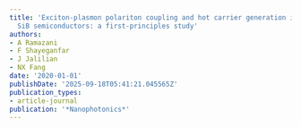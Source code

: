```yaml
---
title: 'Exciton-plasmon polariton coupling and hot carrier generation in two-dimensional
  SiB semiconductors: a first-principles study'
authors:
- A Ramazani
- F Shayeganfar
- J Jalilian
- NX Fang
date: '2020-01-01'
publishDate: '2025-09-18T05:41:21.045565Z'
publication_types:
- article-journal
publication: '*Nanophotonics*'
---
```

